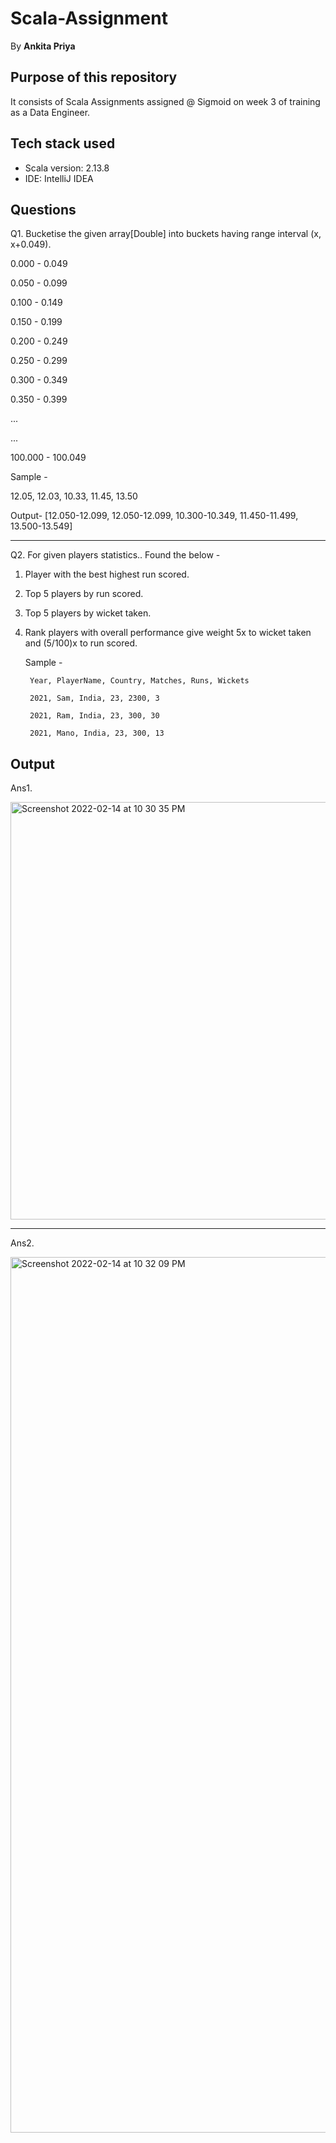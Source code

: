 # Scala-Assignment
By **Ankita Priya**

## Purpose of this repository
It consists of Scala Assignments assigned @ Sigmoid on week 3 of training as a Data Engineer.

## Tech stack used 
- Scala version: 2.13.8
- IDE: IntelliJ IDEA

## Questions
Q1. Bucketise the given array[Double] into buckets having range interval (x, x+0.049).

  0.000 - 0.049
  
  0.050 - 0.099
  
  0.100 - 0.149
  
  0.150 - 0.199
  
  0.200 - 0.249
  
  0.250 - 0.299
  
  0.300 - 0.349
  
  0.350 - 0.399 
  
  ...
  
  ...
  
  100.000 - 100.049


  Sample -
  
  12.05, 12.03, 10.33, 11.45, 13.50
  
  Output- [12.050-12.099, 12.050-12.099, 10.300-10.349, 11.450-11.499, 13.500-13.549]

--------------------------------------------------------------------------------------

Q2. For given players statistics..
    Found the below -
  1. Player with the best highest run scored.
  2. Top 5 players by run scored.
  3. Top 5 players by wicket taken.
  4. Rank players with overall performance give weight 5x to wicket taken and (5/100)x to run scored.
     
     Sample - 
     
          Year, PlayerName, Country, Matches, Runs, Wickets
          
          2021, Sam, India, 23, 2300, 3
          
          2021, Ram, India, 23, 300, 30
          
          2021, Mano, India, 23, 300, 13


## Output
Ans1. 

<img width="668" alt="Screenshot 2022-02-14 at 10 30 35 PM" src="https://user-images.githubusercontent.com/98582969/153910721-57fda0c4-8a81-44fd-9fde-ed8e82a9192e.png">

--------------------------------------

Ans2. 

<img width="1401" alt="Screenshot 2022-02-14 at 10 32 09 PM" src="https://user-images.githubusercontent.com/98582969/153910972-038696fe-46d9-441b-8ab9-329c0cd068cd.png">

